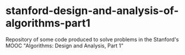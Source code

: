 stanford-design-and-analysis-of-algorithms-part1
================================================

Repository of some code produced to solve problems in the Stanford's MOOC "Algorithms: Design and Analysis, Part 1"
